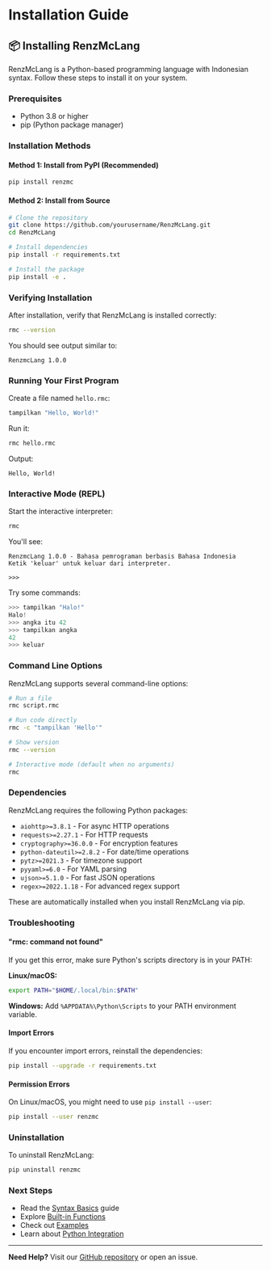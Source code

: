 # Installation Guide

## 📦 Installing RenzMcLang

RenzMcLang is a Python-based programming language with Indonesian syntax. Follow these steps to install it on your system.

### Prerequisites

- Python 3.8 or higher
- pip (Python package manager)

### Installation Methods

#### Method 1: Install from PyPI (Recommended)

```bash
pip install renzmc
```

#### Method 2: Install from Source

```bash
# Clone the repository
git clone https://github.com/yourusername/RenzMcLang.git
cd RenzMcLang

# Install dependencies
pip install -r requirements.txt

# Install the package
pip install -e .
```

### Verifying Installation

After installation, verify that RenzMcLang is installed correctly:

```bash
rmc --version
```

You should see output similar to:
```
RenzmcLang 1.0.0
```

### Running Your First Program

Create a file named `hello.rmc`:

```python
tampilkan "Hello, World!"
```

Run it:

```bash
rmc hello.rmc
```

Output:
```
Hello, World!
```

### Interactive Mode (REPL)

Start the interactive interpreter:

```bash
rmc
```

You'll see:

```
RenzmcLang 1.0.0 - Bahasa pemrograman berbasis Bahasa Indonesia
Ketik 'keluar' untuk keluar dari interpreter.

>>> 
```

Try some commands:

```python
>>> tampilkan "Halo!"
Halo!
>>> angka itu 42
>>> tampilkan angka
42
>>> keluar
```

### Command Line Options

RenzMcLang supports several command-line options:

```bash
# Run a file
rmc script.rmc

# Run code directly
rmc -c "tampilkan 'Hello'"

# Show version
rmc --version

# Interactive mode (default when no arguments)
rmc
```

### Dependencies

RenzMcLang requires the following Python packages:

- `aiohttp>=3.8.1` - For async HTTP operations
- `requests>=2.27.1` - For HTTP requests
- `cryptography>=36.0.0` - For encryption features
- `python-dateutil>=2.8.2` - For date/time operations
- `pytz>=2021.3` - For timezone support
- `pyyaml>=6.0` - For YAML parsing
- `ujson>=5.1.0` - For fast JSON operations
- `regex>=2022.1.18` - For advanced regex support

These are automatically installed when you install RenzMcLang via pip.

### Troubleshooting

#### "rmc: command not found"

If you get this error, make sure Python's scripts directory is in your PATH:

**Linux/macOS:**
```bash
export PATH="$HOME/.local/bin:$PATH"
```

**Windows:**
Add `%APPDATA%\Python\Scripts` to your PATH environment variable.

#### Import Errors

If you encounter import errors, reinstall the dependencies:

```bash
pip install --upgrade -r requirements.txt
```

#### Permission Errors

On Linux/macOS, you might need to use `pip install --user`:

```bash
pip install --user renzmc
```

### Uninstallation

To uninstall RenzMcLang:

```bash
pip uninstall renzmc
```

### Next Steps

- Read the [Syntax Basics](syntax-basics.md) guide
- Explore [Built-in Functions](builtin-functions.md)
- Check out [Examples](examples.md)
- Learn about [Python Integration](python-integration.md)

---

**Need Help?** Visit our [GitHub repository](https://github.com/yourusername/RenzMcLang) or open an issue.